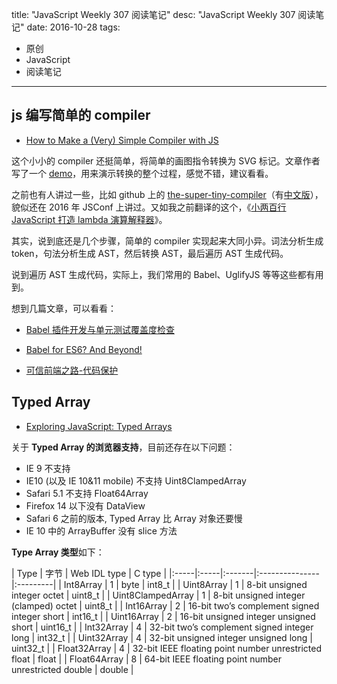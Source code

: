 title: "JavaScript Weekly 307 阅读笔记"
desc: "JavaScript Weekly 307 阅读笔记"
date: 2016-10-28
tags:
  - 原创
  - JavaScript
  - 阅读笔记

----

## js 编写简单的 compiler

- [How to Make a (Very) Simple Compiler with JS](https://medium.com/@kosamari/how-to-be-a-compiler-make-a-compiler-with-javascript-4a8a13d473b4#.ybwdnaudk)

这个小小的 compiler 还挺简单，将简单的画图指令转换为 SVG 标记。文章作者写了一个 [demo](https://kosamari.github.io/sbn/)，用来演示转换的整个过程，感觉不错，建议看看。

之前也有人讲过一些，比如 github 上的 [the-super-tiny-compiler](https://github.com/thejameskyle/the-super-tiny-compiler/)（有[中文版](https://github.com/yyzl/the-super-tiny-compiler)），貌似还在 2016 年 JSConf 上讲过。又如我之前翻译的这个，《[小两百行 JavaScript 打造 lambda 演算解释器](http://www.wemlion.com/2016/writing-a-lambda-calculus-interpreter-in-javascript/)》。

其实，说到底还是几个步骤，简单的 compiler 实现起来大同小异。词法分析生成 token，句法分析生成 AST，然后转换 AST，最后遍历 AST 生成代码。

说到遍历 AST 生成代码，实际上，我们常用的 Babel、UglifyJS 等等这些都有用到。

想到几篇文章，可以看看：

- [Babel 插件开发与单元测试覆盖度检查](https://www.h5jun.com/post/code-coverage-with-babel-plugin.html)

- [Babel for ES6? And Beyond!](https://www.h5jun.com/post/babel-for-es6-and-beyond.html)

- [可信前端之路-代码保护](https://segmentfault.com/a/1190000006851890)


## Typed Array

- [Exploring JavaScript: Typed Arrays](https://codingbox.io/exploring-javascript-typed-arrays-c8fd4f8bd24f#.vp28u69i6)

关于 **Typed Array 的浏览器支持**，目前还存在以下问题：

- IE 9 不支持
- IE10 (以及 IE 10&11 mobile) 不支持 Uint8ClampedArray
- Safari 5.1 不支持 Float64Array
- Firefox 14 以下没有 DataView
- Safari 6 之前的版本, Typed Array 比 Array 对象还要慢
- IE 10 中的 ArrayBuffer 没有 slice 方法

**Type Array 类型**如下：

| Type | 字节 | Web IDL type  |  C type  |
|:-----|:-----|:-------|:---------------|:---------|
| Int8Array | 1  | byte | int8_t |
| Uint8Array | 1 | 8-bit unsigned integer octet | uint8_t |
| Uint8ClampedArray | 1 | 8-bit unsigned integer (clamped) octet | uint8_t |
| Int16Array | 2 | 16-bit two’s complement signed integer short | int16_t |
| Uint16Array | 2 | 16-bit unsigned integer unsigned short | uint16_t |
| Int32Array | 4 | 32-bit two’s complement signed integer long | int32_t |
| Uint32Array | 4 | 32-bit unsigned integer unsigned long | uint32_t |
| Float32Array | 4 | 32-bit IEEE floating point number unrestricted float | float |
| Float64Array | 8 | 64-bit IEEE floating point number unrestricted double | double |

